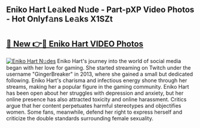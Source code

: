 ## Eniko Hart Le𝚊ked N𝚞de - Part-pXP Video Photos - Hot Onlyf𝚊ns Le𝚊ks X1SZt

# <h2><a href="http://ac26014.deff.icu/?id=Eniko+Hart">🔗 New 👉🔴 Eniko Hart VIDEO Photos</a></h2>

[![Eniko Hart N𝚞des](https://i.imgur.com/rIISA9y.gif)](http://ac26014.deff.icu/?id=Eniko+Hart)
Eniko Hart's journey into the world of social media began with her love for gaming. She started streaming on Twitch under the username "GingerBreaker" in 2013, where she gained a small but dedicated following. Eniko Hart's charisma and infectious energy shone through her streams, making her a popular figure in the gaming community. Eniko Hart has been open about her struggles with depression and anxiety, but her online presence has also attracted toxicity and online harassment. Critics argue that her content perpetuates harmful stereotypes and objectifies women. Some fans, meanwhile, defend her right to express herself and criticize the double standards surrounding female sexuality.
